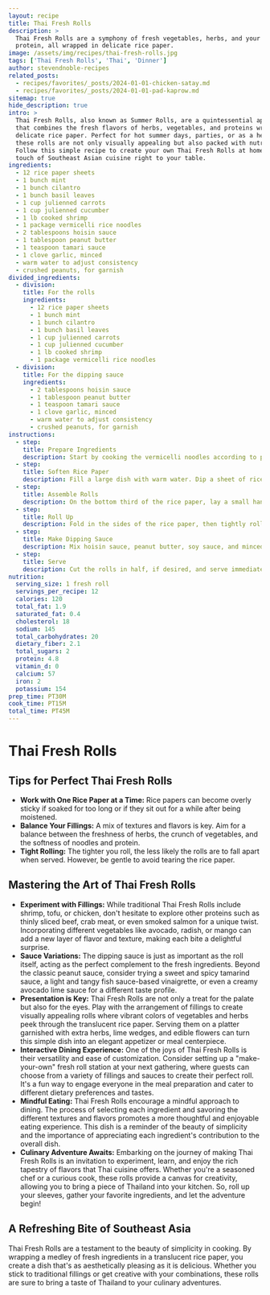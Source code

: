 ```yaml
---
layout: recipe
title: Thai Fresh Rolls
description: >
  Thai Fresh Rolls are a symphony of fresh vegetables, herbs, and your choice of
  protein, all wrapped in delicate rice paper.
image: /assets/img/recipes/thai-fresh-rolls.jpg
tags: ['Thai Fresh Rolls', 'Thai', 'Dinner']
author: stevendnoble-recipes
related_posts:
  - recipes/favorites/_posts/2024-01-01-chicken-satay.md
  - recipes/favorites/_posts/2024-01-01-pad-kaprow.md
sitemap: true
hide_description: true
intro: >
  Thai Fresh Rolls, also known as Summer Rolls, are a quintessential appetizer or snack
  that combines the fresh flavors of herbs, vegetables, and proteins wrapped in a
  delicate rice paper. Perfect for hot summer days, parties, or as a healthy snack,
  these rolls are not only visually appealing but also packed with nutrition and taste.
  Follow this simple recipe to create your own Thai Fresh Rolls at home, bringing a
  touch of Southeast Asian cuisine right to your table.
ingredients:
  - 12 rice paper sheets
  - 1 bunch mint
  - 1 bunch cilantro
  - 1 bunch basil leaves
  - 1 cup julienned carrots
  - 1 cup julienned cucumber
  - 1 lb cooked shrimp
  - 1 package vermicelli rice noodles
  - 2 tablespoons hoisin sauce
  - 1 tablespoon peanut butter
  - 1 teaspoon tamari sauce
  - 1 clove garlic, minced
  - warm water to adjust consistency
  - crushed peanuts, for garnish
divided_ingredients:
  - division:
    title: For the rolls
    ingredients:
      - 12 rice paper sheets
      - 1 bunch mint
      - 1 bunch cilantro
      - 1 bunch basil leaves
      - 1 cup julienned carrots
      - 1 cup julienned cucumber
      - 1 lb cooked shrimp
      - 1 package vermicelli rice noodles
  - division:
    title: For the dipping sauce
    ingredients:
      - 2 tablespoons hoisin sauce
      - 1 tablespoon peanut butter
      - 1 teaspoon tamari sauce
      - 1 clove garlic, minced
      - warm water to adjust consistency
      - crushed peanuts, for garnish
instructions:
  - step:
    title: Prepare Ingredients
    description: Start by cooking the vermicelli noodles according to package instructions, then cool them under running water. Prep your vegetables and herbs by washing and cutting them into thin strips. Cook your protein choice accordingly and set aside.
  - step:
    title: Soften Rice Paper
    description: Fill a large dish with warm water. Dip a sheet of rice paper in the water for about 15-20 seconds until it's just softening but still slightly firm and lay it flat on a clean, damp cloth.
  - step:
    title: Assemble Rolls
    description: On the bottom third of the rice paper, lay a small handful of noodles, your choice of herbs, vegetables, lettuce, and protein. Do not overfill.
  - step:
    title: Roll Up
    description: Fold in the sides of the rice paper, then tightly roll it up, starting from the bottom. The rice paper will stick to itself, sealing the roll. Repeat with the remaining ingredients.
  - step:
    title: Make Dipping Sauce
    description: Mix hoisin sauce, peanut butter, soy sauce, and minced garlic in a small bowl. Slowly add warm water until you reach your desired consistency. Top with crushed peanuts.
  - step:
    title: Serve
    description: Cut the rolls in half, if desired, and serve immediately with the dipping sauce.
nutrition:
  serving_size: 1 fresh roll
  servings_per_recipe: 12
  calories: 120
  total_fat: 1.9
  saturated_fat: 0.4
  cholesterol: 18
  sodium: 145
  total_carbohydrates: 20
  dietary_fiber: 2.1
  total_sugars: 2
  protein: 4.8
  vitamin_d: 0
  calcium: 57
  iron: 2
  potassium: 154
prep_time: PT30M
cook_time: PT15M
total_time: PT45M
---
```


# Thai Fresh Rolls

## Tips for Perfect Thai Fresh Rolls

* **Work with One Rice Paper at a Time:** Rice papers can become overly sticky if soaked for too long or if they sit out for a while after being moistened.
* **Balance Your Fillings:** A mix of textures and flavors is key. Aim for a balance between the freshness of herbs, the crunch of vegetables, and the softness of noodles and protein.
* **Tight Rolling:** The tighter you roll, the less likely the rolls are to fall apart when served. However, be gentle to avoid tearing the rice paper.

## Mastering the Art of Thai Fresh Rolls

* **Experiment with Fillings:** While traditional Thai Fresh Rolls include shrimp, tofu, or chicken, don't hesitate to explore other proteins such as thinly sliced beef, crab meat, or even smoked salmon for a unique twist. Incorporating different vegetables like avocado, radish, or mango can add a new layer of flavor and texture, making each bite a delightful surprise.
* **Sauce Variations:** The dipping sauce is just as important as the roll itself, acting as the perfect complement to the fresh ingredients. Beyond the classic peanut sauce, consider trying a sweet and spicy tamarind sauce, a light and tangy fish sauce-based vinaigrette, or even a creamy avocado lime sauce for a different taste profile.
* **Presentation is Key:** Thai Fresh Rolls are not only a treat for the palate but also for the eyes. Play with the arrangement of fillings to create visually appealing rolls where vibrant colors of vegetables and herbs peek through the translucent rice paper. Serving them on a platter garnished with extra herbs, lime wedges, and edible flowers can turn this simple dish into an elegant appetizer or meal centerpiece.
* **Interactive Dining Experience:** One of the joys of Thai Fresh Rolls is their versatility and ease of customization. Consider setting up a "make-your-own" fresh roll station at your next gathering, where guests can choose from a variety of fillings and sauces to create their perfect roll. It's a fun way to engage everyone in the meal preparation and cater to different dietary preferences and tastes.
* **Mindful Eating:** Thai Fresh Rolls encourage a mindful approach to dining. The process of selecting each ingredient and savoring the different textures and flavors promotes a more thoughtful and enjoyable eating experience. This dish is a reminder of the beauty of simplicity and the importance of appreciating each ingredient's contribution to the overall dish.
* **Culinary Adventure Awaits:** Embarking on the journey of making Thai Fresh Rolls is an invitation to experiment, learn, and enjoy the rich tapestry of flavors that Thai cuisine offers. Whether you're a seasoned chef or a curious cook, these rolls provide a canvas for creativity, allowing you to bring a piece of Thailand into your kitchen. So, roll up your sleeves, gather your favorite ingredients, and let the adventure begin!

## A Refreshing Bite of Southeast Asia

Thai Fresh Rolls are a testament to the beauty of simplicity in cooking. By wrapping a medley of fresh ingredients in a translucent rice paper, you create a dish that's as aesthetically pleasing as it is delicious. Whether you stick to traditional fillings or get creative with your combinations, these rolls are sure to bring a taste of Thailand to your culinary adventures.

